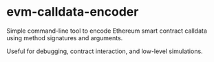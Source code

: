 # evm-calldata-encoder

Simple command-line tool to encode Ethereum smart contract calldata using method signatures and arguments.

Useful for debugging, contract interaction, and low-level simulations.
